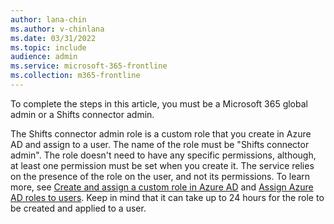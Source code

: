 ```yaml
---
author: lana-chin
ms.author: v-chinlana
ms.date: 03/31/2022 
ms.topic: include
audience: admin
ms.service: microsoft-365-frontline
ms.collection: m365-frontline 
---
```

To complete the steps in this article, you must be a Microsoft 365 global admin or a Shifts connector admin.

 The Shifts connector admin role is a custom role that you create in Azure AD and assign to a user. The name of the role must be "Shifts connector admin". The role doesn't need to have any specific permissions, although, at least one permission must be set when you create it. The service relies on the presence of the role on the user, and not its permissions.  To learn more, see [Create and assign a custom role in Azure AD](/azure/active-directory/roles/custom-create) and [Assign Azure AD roles to users](/azure/active-directory/roles/manage-roles-portal). Keep in mind that it can take up to 24 hours for the role to be created and applied to a user.